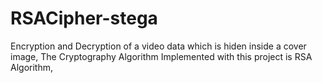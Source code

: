 # RSACipher-stega
Encryption and Decryption of a video data which is hiden inside a cover image, The Cryptography Algorithm Implemented with this project is RSA Algorithm,
